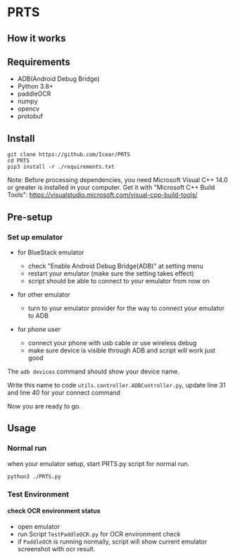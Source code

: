 # PRTS

## How it works

## Requirements

- ADB(Android Debug Bridge)
- Python 3.8+
- paddleOCR
- numpy
- opencv
- protobuf

## Install

```
git clone https://github.com/Icear/PRTS
cd PRTS
pip3 install -r ./requirements.txt
```

Note: Before processing dependencies, you need Microsoft Visual C++ 14.0 or greater is installed in your computer. Get it with "Microsoft C++ Build Tools": https://visualstudio.microsoft.com/visual-cpp-build-tools/

## Pre-setup

### Set up emulator

- for BlueStack emulator

  - check "Enable Android Debug Bridge(ADB)" at setting menu
  - restart your emulator (make sure the setting takes effect)
  - script should be able to connect to your emulator from now on

- for other emulator

  - turn to your emulator provider for the way to connect your emulator to ADB

- for phone user
  - connect your phone with usb cable or use wireless debug
  - make sure device is visible through ADB and script will work just good

The `adb devices` command should show your device name.

Write this name to code `utils.controller.ADBController.py`, update line 31 and line 40 for your connect command

Now you are ready to go.

## Usage

### Normal run

when your emulator setup, start PRTS.py script for normal run.

```shell
python3 ./PRTS.py
```

### Test Environment

#### check OCR environment status

- open emulator
- run Script `TestPaddleOCR.py` for OCR environment check
- if `PaddleOCR` is running normally, script will show current emulator screenshot with ocr result.

